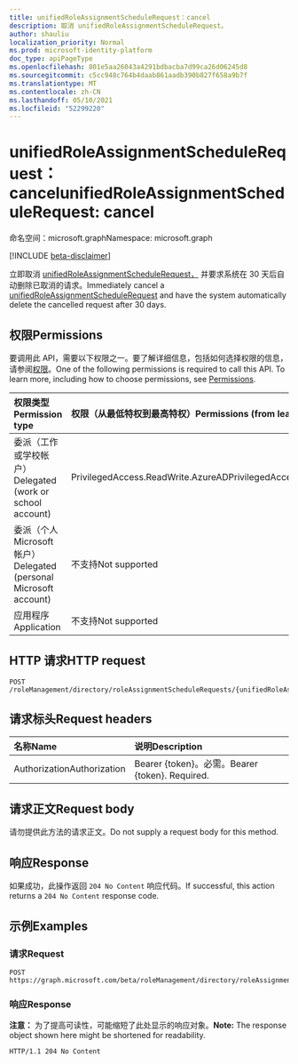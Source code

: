 ```yaml
---
title: unifiedRoleAssignmentScheduleRequest：cancel
description: 取消 unifiedRoleAssignmentScheduleRequest。
author: shauliu
localization_priority: Normal
ms.prod: microsoft-identity-platform
doc_type: apiPageType
ms.openlocfilehash: 801e5aa26043a4291bdbacba7d99ca26d06245d8
ms.sourcegitcommit: c5cc948c764b4daab861aadb390b827f658a9b7f
ms.translationtype: MT
ms.contentlocale: zh-CN
ms.lasthandoff: 05/10/2021
ms.locfileid: "52299220"
---
```

# <a name="unifiedroleassignmentschedulerequest-cancel"></a><span data-ttu-id="0e6b6-103">unifiedRoleAssignmentScheduleRequest：cancel</span><span class="sxs-lookup"><span data-stu-id="0e6b6-103">unifiedRoleAssignmentScheduleRequest: cancel</span></span>
<span data-ttu-id="0e6b6-104">命名空间：microsoft.graph</span><span class="sxs-lookup"><span data-stu-id="0e6b6-104">Namespace: microsoft.graph</span></span>

[!INCLUDE [beta-disclaimer](../../includes/beta-disclaimer.md)]

<span data-ttu-id="0e6b6-105">立即取消 [unifiedRoleAssignmentScheduleRequest，](../resources/unifiedroleassignmentschedulerequest.md) 并要求系统在 30 天后自动删除已取消的请求。</span><span class="sxs-lookup"><span data-stu-id="0e6b6-105">Immediately cancel a [unifiedRoleAssignmentScheduleRequest](../resources/unifiedroleassignmentschedulerequest.md) and have the system automatically delete the cancelled request after 30 days.</span></span>

## <a name="permissions"></a><span data-ttu-id="0e6b6-106">权限</span><span class="sxs-lookup"><span data-stu-id="0e6b6-106">Permissions</span></span>
<span data-ttu-id="0e6b6-p101">要调用此 API，需要以下权限之一。要了解详细信息，包括如何选择权限的信息，请参阅[权限](/graph/permissions-reference)。</span><span class="sxs-lookup"><span data-stu-id="0e6b6-p101">One of the following permissions is required to call this API. To learn more, including how to choose permissions, see [Permissions](/graph/permissions-reference).</span></span>

|<span data-ttu-id="0e6b6-109">权限类型</span><span class="sxs-lookup"><span data-stu-id="0e6b6-109">Permission type</span></span>|<span data-ttu-id="0e6b6-110">权限（从最低特权到最高特权）</span><span class="sxs-lookup"><span data-stu-id="0e6b6-110">Permissions (from least to most privileged)</span></span>|
|:---|:---|
|<span data-ttu-id="0e6b6-111">委派（工作或学校帐户）</span><span class="sxs-lookup"><span data-stu-id="0e6b6-111">Delegated (work or school account)</span></span>|<span data-ttu-id="0e6b6-112">PrivilegedAccess.ReadWrite.AzureAD</span><span class="sxs-lookup"><span data-stu-id="0e6b6-112">PrivilegedAccess.ReadWrite.AzureAD</span></span>|
|<span data-ttu-id="0e6b6-113">委派（个人 Microsoft 帐户）</span><span class="sxs-lookup"><span data-stu-id="0e6b6-113">Delegated (personal Microsoft account)</span></span>|<span data-ttu-id="0e6b6-114">不支持</span><span class="sxs-lookup"><span data-stu-id="0e6b6-114">Not supported</span></span>|
|<span data-ttu-id="0e6b6-115">应用程序</span><span class="sxs-lookup"><span data-stu-id="0e6b6-115">Application</span></span>|<span data-ttu-id="0e6b6-116">不支持</span><span class="sxs-lookup"><span data-stu-id="0e6b6-116">Not supported</span></span>|

## <a name="http-request"></a><span data-ttu-id="0e6b6-117">HTTP 请求</span><span class="sxs-lookup"><span data-stu-id="0e6b6-117">HTTP request</span></span>

<!-- {
  "blockType": "ignored"
}
-->
``` http
POST /roleManagement/directory/roleAssignmentScheduleRequests/{unifiedRoleAssignmentScheduleRequestsId}/cancel
```

## <a name="request-headers"></a><span data-ttu-id="0e6b6-118">请求标头</span><span class="sxs-lookup"><span data-stu-id="0e6b6-118">Request headers</span></span>
|<span data-ttu-id="0e6b6-119">名称</span><span class="sxs-lookup"><span data-stu-id="0e6b6-119">Name</span></span>|<span data-ttu-id="0e6b6-120">说明</span><span class="sxs-lookup"><span data-stu-id="0e6b6-120">Description</span></span>|
|:---|:---|
|<span data-ttu-id="0e6b6-121">Authorization</span><span class="sxs-lookup"><span data-stu-id="0e6b6-121">Authorization</span></span>|<span data-ttu-id="0e6b6-p102">Bearer {token}。必需。</span><span class="sxs-lookup"><span data-stu-id="0e6b6-p102">Bearer {token}. Required.</span></span>|

## <a name="request-body"></a><span data-ttu-id="0e6b6-124">请求正文</span><span class="sxs-lookup"><span data-stu-id="0e6b6-124">Request body</span></span>
<span data-ttu-id="0e6b6-125">请勿提供此方法的请求正文。</span><span class="sxs-lookup"><span data-stu-id="0e6b6-125">Do not supply a request body for this method.</span></span>

## <a name="response"></a><span data-ttu-id="0e6b6-126">响应</span><span class="sxs-lookup"><span data-stu-id="0e6b6-126">Response</span></span>

<span data-ttu-id="0e6b6-127">如果成功，此操作返回 `204 No Content` 响应代码。</span><span class="sxs-lookup"><span data-stu-id="0e6b6-127">If successful, this action returns a `204 No Content` response code.</span></span>

## <a name="examples"></a><span data-ttu-id="0e6b6-128">示例</span><span class="sxs-lookup"><span data-stu-id="0e6b6-128">Examples</span></span>

### <a name="request"></a><span data-ttu-id="0e6b6-129">请求</span><span class="sxs-lookup"><span data-stu-id="0e6b6-129">Request</span></span>
<!-- {
  "blockType": "request",
  "name": "unifiedroleassignmentschedulerequest_cancel"
}
-->
``` http
POST https://graph.microsoft.com/beta/roleManagement/directory/roleAssignmentScheduleRequests/{unifiedRoleAssignmentScheduleRequestsId}/cancel
```


### <a name="response"></a><span data-ttu-id="0e6b6-130">响应</span><span class="sxs-lookup"><span data-stu-id="0e6b6-130">Response</span></span>
<span data-ttu-id="0e6b6-131">**注意：** 为了提高可读性，可能缩短了此处显示的响应对象。</span><span class="sxs-lookup"><span data-stu-id="0e6b6-131">**Note:** The response object shown here might be shortened for readability.</span></span>
<!-- {
  "blockType": "response",
  "truncated": true
}
-->
``` http
HTTP/1.1 204 No Content
```

